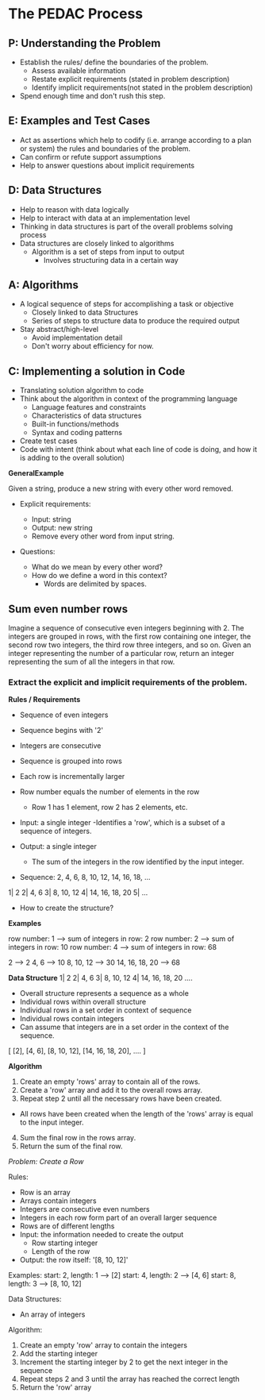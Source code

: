 # The PEDAC Process

## P: Understanding the Problem

- Establish the rules/ define the boundaries of the problem.
  - Assess available information
  - Restate explicit requirements (stated in problem description)
  - Identify implicit requirements(not stated in the problem description)
- Spend enough time and don't rush this step.

## E: Examples and Test Cases

- Act as assertions which help to codify (i.e. arrange according to a plan or system) the rules and boundaries of the problem.
- Can confirm or refute support assumptions
- Help to answer questions about implicit requirements


## D: Data Structures

- Help to reason with data logically
- Help to interact with data at an implementation level
- Thinking in data structures is part of the overall problems solving process
- Data structures are closely linked to algorithms
  - Algorithm is a set of steps from input to output
    - Involves structuring data in a certain way

## A: Algorithms

- A logical sequence of steps for accomplishing a task or objective
  - Closely linked to data Structures
  - Series of steps to structure data to produce the required output
- Stay abstract/high-level
  - Avoid implementation detail
  - Don't worry about efficiency for now.

## C: Implementing a solution in Code

- Translating solution algorithm to code
- Think about the algorithm in context of the programming language
  - Language features and constraints
  - Characteristics of data structures
  - Built-in functions/methods
  - Syntax and coding patterns
- Create test cases
- Code with intent (think about what each line of code is doing, and how it is adding to the overall solution)

**GeneralExample**

Given a string, produce a new string with every other word removed.

- Explicit requirements:
  - Input: string
  - Output: new string
  - Remove every other word from input string.

- Questions:
  - What do we mean by every other word?
  - How do we define a word in this context?
    - Words are delimited by spaces.

## Sum even number rows
Imagine a sequence of consecutive even integers beginning with 2. The integers are grouped in rows, with the first row containing one integer, the second row two integers, the third row three integers, and so on. Given an integer representing the number of a particular row, return an integer representing the sum of all the integers in that row.

### Extract the explicit and implicit requirements of the problem.

**Rules / Requirements**
- Sequence of even integers
- Sequence begins with '2'
- Integers are consecutive
- Sequence is grouped into rows
- Each row is incrementally larger
- Row number equals the number of elements in the row
  - Row 1 has 1 element, row 2 has 2 elements, etc.
- Input: a single integer
  -Identifies a 'row', which is a subset of a sequence of integers.
- Output: a single integer
  - The sum of the integers in the row identified by the input integer.

- Sequence: 2, 4, 6, 8, 10, 12, 14, 16, 18, ...
<!--
#| ...-->
1| 2
2| 4, 6
3| 8, 10, 12
4| 14, 16, 18, 20
5| ...

- How to create the structure?

**Examples**

row number: 1 --> sum of integers in row: 2
row number: 2 --> sum of integers in row: 10
row number: 4 --> sum of integers in row: 68

2 --> 2
4, 6 --> 10
8, 10, 12 --> 30
14, 16, 18, 20 --> 68

**Data Structure**
1| 2
2| 4, 6
3| 8, 10, 12
4| 14, 16, 18, 20
....

- Overall structure represents a sequence as a whole
- Individual rows within overall structure
- Individual rows in a set order in context of sequence
- Individual rows contain integers
- Can assume that integers are in a set order in the context of the sequence.

[
  [2],
  [4, 6],
  [8, 10, 12],
  [14, 16, 18, 20],
  ....
]

**Algorithm**

1. Create an empty 'rows' array to contain all of the rows.
2. Create a 'row' array and add it to the overall rows array.
3. Repeat step 2 until all the necessary rows have been created.
  - All rows have been created when the length of the 'rows' array is equal to the input integer.
4. Sum the final row in the rows array.
5. Return the sum of the final row.

*Problem: Create a Row*

Rules:
- Row is an array
- Arrays contain integers
- Integers are consecutive even numbers
- Integers in each row form part of an overall larger sequence
- Rows are of different lengths
- Input: the information needed to create the output
  - Row starting integer
  - Length of the row
- Output: the row itself: '[8, 10, 12]'

Examples:
start: 2, length: 1 --> [2]
start: 4, length: 2 --> [4, 6]
start: 8, length: 3 --> [8, 10, 12]

Data Structures:
- An array of integers

Algorithm:
1. Create an empty 'row' array to contain the integers
2. Add the starting integer
3. Increment the starting integer by 2 to get the next integer in the sequence
4. Repeat steps 2 and 3 until the array has reached the correct length
5. Return the 'row' array

